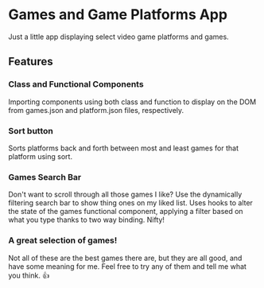 # Games and Game Platforms App

Just a little app displaying select video game platforms and games. 

## Features

### Class and Functional Components

Importing components using both class and function to display on the DOM from games.json and platform.json files, respectively. 

### Sort button

Sorts platforms back and forth between most and least games for that platform using sort.

### Games Search Bar

Don't want to scroll through all those games I like? Use the dynamically filtering search bar to show thing ones on my liked list. Uses hooks to alter the state of the games functional component, applying a filter based on what you type thanks to two way binding. Nifty! 

### A great selection of games!

Not all of these are the best games there are, but they are all good, and have some meaning for me. Feel free to try any of them and tell me what you think.
:+1: